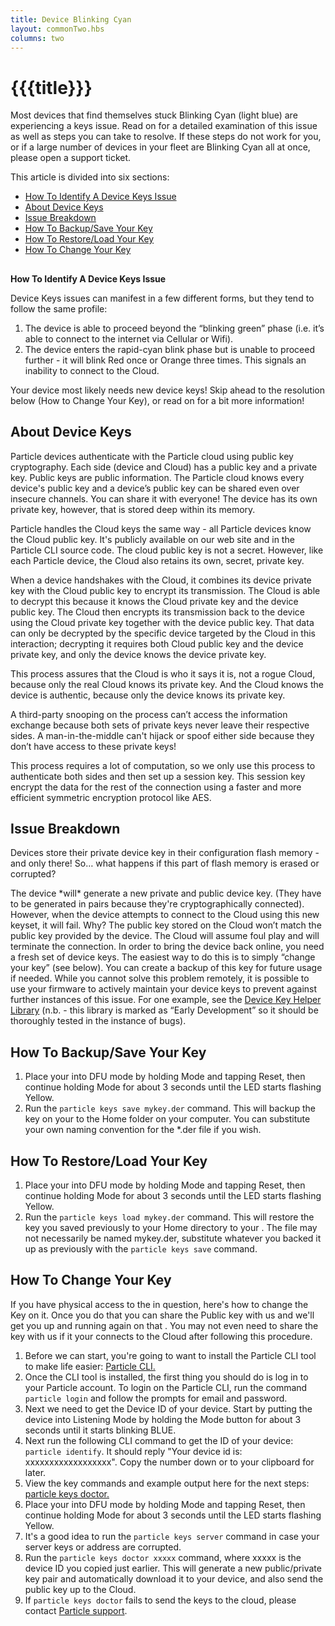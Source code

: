 ```yaml
---
title: Device Blinking Cyan
layout: commonTwo.hbs
columns: two
---
```


# {{{title}}}
Most devices that find themselves stuck Blinking Cyan (light blue) are experiencing a keys issue. Read on for a detailed examination of this issue as well as steps you can take to resolve. If these steps do not work for you, or if a large number of devices in your fleet are Blinking Cyan all at once, please open a support ticket.

This article is divided into six sections:

* [How To Identify A Device Keys Issue](https://support.particle.io/hc/en-us/articles/360045359554#how-to-identify-a-device-keys-issue)
* [About Device Keys](https://support.particle.io/hc/en-us/articles/360045359554#about-device-keys)
* [Issue Breakdown](https://support.particle.io/hc/en-us/articles/360045359554#issue-breakdown)
* [How To Backup/Save Your Key](https://support.particle.io/hc/en-us/articles/360045359554#how-to-backup-save-your-key)
* [How To Restore/Load Your Key](https://support.particle.io/hc/en-us/articles/360045359554#how-to-restore-load-your-key)
* [How To Change Your Key](https://support.particle.io/hc/en-us/articles/360045359554#how-to-change-your-key)

##   
  
**How To Identify A Device Keys Issue** 

Device Keys issues can manifest in a few different forms, but they tend to follow the same profile:

1) The device is able to proceed beyond the “blinking green” phase (i.e. it’s able to connect to the internet via Cellular or Wifi).  
2) The device enters the rapid-cyan blink phase but is unable to proceed further - it will blink Red once or Orange three times. This signals an inability to connect to the Cloud.   
  
Your device most likely needs new device keys! Skip ahead to the resolution below (How to Change Your Key), or read on for a bit more information!

## About Device Keys

Particle devices authenticate with the Particle cloud using public key cryptography. Each side (device and Cloud) has a public key and a private key. Public keys are public information. The Particle cloud knows every device's public key and a device’s public key can be shared even over insecure channels. You can share it with everyone! The device has its own private key, however, that is stored deep within its memory. 

Particle handles the Cloud keys the same way - all Particle devices know the Cloud public key. It's publicly available on our web site and in the Particle CLI source code. The cloud public key is not a secret. However, like each Particle device, the Cloud also retains its own, secret, private key.

When a device handshakes with the Cloud, it combines its device private key with the Cloud public key to encrypt its transmission. The Cloud is able to decrypt this because it knows the Cloud private key and the device public key. The Cloud then encrypts its transmission back to the device using the Cloud private key together with the device public key. That data can only be decrypted by the specific device targeted by the Cloud in this interaction; decrypting it requires both Cloud public key and the device private key, and only the device knows the device private key. 

This process assures that the Cloud is who it says it is, not a rogue Cloud, because only the real Cloud knows its private key. And the Cloud knows the device is authentic, because only the device knows its private key.

A third-party snooping on the process can’t access the information exchange because both sets of private keys never leave their respective sides. A man-in-the-middle can't hijack or spoof either side because they don’t have access to these private keys! 

This process requires a lot of computation, so we only use this process to authenticate both sides and then set up a session key. This session key encrypt the data for the rest of the connection using a faster and more efficient symmetric encryption protocol like AES. 

## Issue Breakdown

Devices store their private device key in their configuration flash memory - and only there! So… what happens if this part of flash memory is erased or corrupted?

The device \*will\* generate a new private and public device key. (They have to be generated in pairs because they're cryptographically connected). However, when the device attempts to connect to the Cloud using this new keyset, it will fail. Why? The public key stored on the Cloud won’t match the public key provided by the device. The Cloud will assume foul play and will terminate the connection. In order to bring the device back online, you need a fresh set of device keys. The easiest way to do this is to simply “change your key” (see below). You can create a backup of this key for future usage if needed. While you cannot solve this problem remotely, it is possible to use your firmware to actively maintain your device keys to prevent against further instances of this issue. For one example, see the [Device Key Helper Library](https://github.com/rickkas7/DeviceKeyHelperRK) (n.b. - this library is marked as “Early Development” so it should be thoroughly tested in the instance of bugs). 

## How To Backup/Save Your Key

1. Place your into DFU mode by holding Mode and tapping Reset, then continue holding Mode for about 3 seconds until the LED starts flashing Yellow.
2. Run the `particle keys save mykey.der` command. This will backup the key on your to the Home folder on your computer. You can substitute your own naming convention for the \*.der file if you wish.

## How To Restore/Load Your Key

1. Place your into DFU mode by holding Mode and tapping Reset, then continue holding Mode for about 3 seconds until the LED starts flashing Yellow.
2. Run the `particle keys load mykey.der` command. This will restore the key you saved previously to your Home directory to your . The file may not necessarily be named mykey.der, substitute whatever you backed it up as previously with the `particle keys save` command.

## How To Change Your Key

If you have physical access to the in question, here's how to change the Key on it. Once you do that you can share the Public key with us and we'll get you up and running again on that . You may not even need to share the key with us if it your connects to the Cloud after following this procedure.

1. Before we can start, you're going to want to install the Particle CLI tool to make life easier: [Particle CLI.](https://docs.particle.io/tutorials/developer-tools/cli)
2. Once the CLI tool is installed, the first thing you should do is log in to your Particle account. To login on the Particle CLI, run the command `particle login` and follow the prompts for email and password.
3. Next we need to get the Device ID of your device. Start by putting the device into Listening Mode by holding the Mode button for about 3 seconds until it starts blinking BLUE.
4. Next run the following CLI command to get the ID of your device: `particle identify`. It should reply "Your device id is: xxxxxxxxxxxxxxxxxx". Copy the number down or to your clipboard for later.
5. View the key commands and example output here for the next steps: [particle keys doctor.](https://docs.particle.io/reference/cli/#particle-keys-doctor)
6. Place your into DFU mode by holding Mode and tapping Reset, then continue holding Mode for about 3 seconds until the LED starts flashing Yellow.
7. It's a good idea to run the `particle keys server` command in case your server keys or address are corrupted.
8. Run the `particle keys doctor xxxxx` command, where xxxxx is the device ID you copied just earlier. This will generate a new public/private key pair and automatically download it to your device, and also send the public key up to the Cloud.
9. If `particle keys doctor` fails to send the keys to the cloud, please contact [Particle support](https://support.particle.io/).

